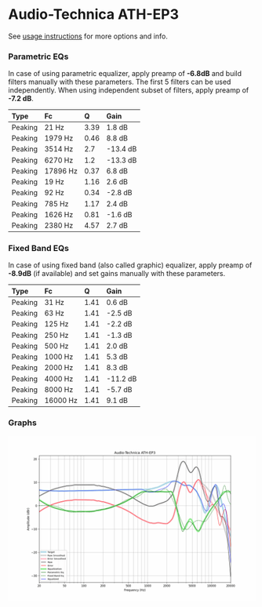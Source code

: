 # Audio-Technica ATH-EP3
See [usage instructions](https://github.com/jaakkopasanen/AutoEq#usage) for more options and info.

### Parametric EQs
In case of using parametric equalizer, apply preamp of **-6.8dB** and build filters manually
with these parameters. The first 5 filters can be used independently.
When using independent subset of filters, apply preamp of **-7.2 dB**.

| Type    | Fc       |    Q | Gain     |
|:--------|:---------|:-----|:---------|
| Peaking | 21 Hz    | 3.39 | 1.8 dB   |
| Peaking | 1979 Hz  | 0.46 | 8.8 dB   |
| Peaking | 3514 Hz  | 2.7  | -13.4 dB |
| Peaking | 6270 Hz  | 1.2  | -13.3 dB |
| Peaking | 17896 Hz | 0.37 | 6.8 dB   |
| Peaking | 19 Hz    | 1.16 | 2.6 dB   |
| Peaking | 92 Hz    | 0.34 | -2.8 dB  |
| Peaking | 785 Hz   | 1.17 | 2.4 dB   |
| Peaking | 1626 Hz  | 0.81 | -1.6 dB  |
| Peaking | 2380 Hz  | 4.57 | 2.7 dB   |

### Fixed Band EQs
In case of using fixed band (also called graphic) equalizer, apply preamp of **-8.9dB**
(if available) and set gains manually with these parameters.

| Type    | Fc       |    Q | Gain     |
|:--------|:---------|:-----|:---------|
| Peaking | 31 Hz    | 1.41 | 0.6 dB   |
| Peaking | 63 Hz    | 1.41 | -2.5 dB  |
| Peaking | 125 Hz   | 1.41 | -2.2 dB  |
| Peaking | 250 Hz   | 1.41 | -1.3 dB  |
| Peaking | 500 Hz   | 1.41 | 2.0 dB   |
| Peaking | 1000 Hz  | 1.41 | 5.3 dB   |
| Peaking | 2000 Hz  | 1.41 | 8.3 dB   |
| Peaking | 4000 Hz  | 1.41 | -11.2 dB |
| Peaking | 8000 Hz  | 1.41 | -5.7 dB  |
| Peaking | 16000 Hz | 1.41 | 9.1 dB   |

### Graphs
![](./Audio-Technica%20ATH-EP3.png)